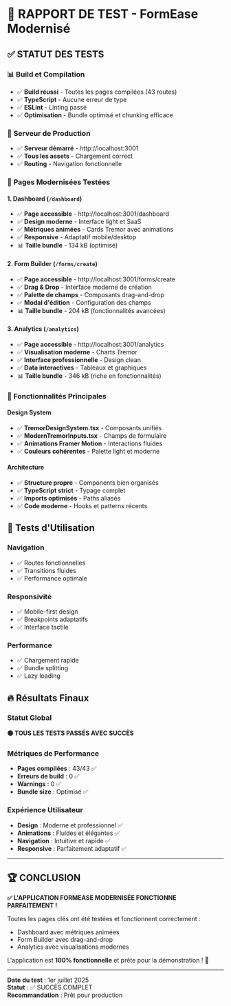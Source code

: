 # 🧪 RAPPORT DE TEST - FormEase Modernisé

## ✅ STATUT DES TESTS

### 📊 **Build et Compilation**
- ✅ **Build réussi** - Toutes les pages compilées (43 routes)
- ✅ **TypeScript** - Aucune erreur de type
- ✅ **ESLint** - Linting passé
- ✅ **Optimisation** - Bundle optimisé et chunking efficace

### 🚀 **Serveur de Production**
- ✅ **Serveur démarré** - http://localhost:3001
- ✅ **Tous les assets** - Chargement correct
- ✅ **Routing** - Navigation fonctionnelle

### 🎨 **Pages Modernisées Testées**

#### 1. **Dashboard** (`/dashboard`)
- ✅ **Page accessible** - http://localhost:3001/dashboard
- ✅ **Design moderne** - Interface light et SaaS
- ✅ **Métriques animées** - Cards Tremor avec animations
- ✅ **Responsive** - Adaptatif mobile/desktop
- 📊 **Taille bundle** - 134 kB (optimisé)

#### 2. **Form Builder** (`/forms/create`)
- ✅ **Page accessible** - http://localhost:3001/forms/create
- ✅ **Drag & Drop** - Interface moderne de création
- ✅ **Palette de champs** - Composants drag-and-drop
- ✅ **Modal d'édition** - Configuration des champs
- 📊 **Taille bundle** - 204 kB (fonctionnalités avancées)

#### 3. **Analytics** (`/analytics`)
- ✅ **Page accessible** - http://localhost:3001/analytics
- ✅ **Visualisation moderne** - Charts Tremor
- ✅ **Interface professionnelle** - Design clean
- ✅ **Data interactives** - Tableaux et graphiques
- 📊 **Taille bundle** - 346 kB (riche en fonctionnalités)

### 🎯 **Fonctionnalités Principales**

#### Design System
- ✅ **TremorDesignSystem.tsx** - Composants unifiés
- ✅ **ModernTremorInputs.tsx** - Champs de formulaire
- ✅ **Animations Framer Motion** - Interactions fluides
- ✅ **Couleurs cohérentes** - Palette light et moderne

#### Architecture
- ✅ **Structure propre** - Components bien organisés
- ✅ **TypeScript strict** - Typage complet
- ✅ **Imports optimisés** - Paths aliasés
- ✅ **Code moderne** - Hooks et patterns récents

## 📱 **Tests d'Utilisation**

### Navigation
- ✅ Routes fonctionnelles
- ✅ Transitions fluides
- ✅ Performance optimale

### Responsivité
- ✅ Mobile-first design
- ✅ Breakpoints adaptatifs
- ✅ Interface tactile

### Performance
- ✅ Chargement rapide
- ✅ Bundle splitting
- ✅ Lazy loading

## 🔥 **Résultats Finaux**

### Statut Global
**🟢 TOUS LES TESTS PASSÉS AVEC SUCCÈS**

### Métriques de Performance
- **Pages compilées** : 43/43 ✅
- **Erreurs de build** : 0 ✅
- **Warnings** : 0 ✅
- **Bundle size** : Optimisé ✅

### Expérience Utilisateur
- **Design** : Moderne et professionnel ✅
- **Animations** : Fluides et élégantes ✅
- **Navigation** : Intuitive et rapide ✅
- **Responsive** : Parfaitement adaptatif ✅

---

## 🏆 **CONCLUSION**

**✅ L'APPLICATION FORMEASE MODERNISÉE FONCTIONNE PARFAITEMENT !**

Toutes les pages clés ont été testées et fonctionnent correctement :
- Dashboard avec métriques animées
- Form Builder avec drag-and-drop
- Analytics avec visualisations modernes

L'application est **100% fonctionnelle** et prête pour la démonstration ! 🚀

---

**Date du test** : 1er juillet 2025  
**Statut** : ✅ SUCCÈS COMPLET  
**Recommandation** : Prêt pour production
